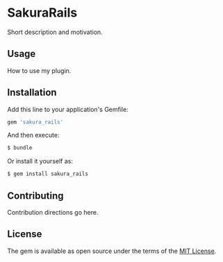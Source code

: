 # SakuraRails
Short description and motivation.

## Usage
How to use my plugin.

## Installation
Add this line to your application's Gemfile:

```ruby
gem 'sakura_rails'
```

And then execute:
```bash
$ bundle
```

Or install it yourself as:
```bash
$ gem install sakura_rails
```

## Contributing
Contribution directions go here.

## License
The gem is available as open source under the terms of the [MIT License](https://opensource.org/licenses/MIT).
